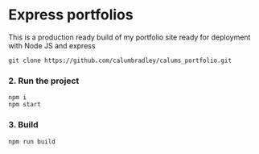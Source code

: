 # Express portfolios

This is a production ready build of my portfolio site ready for deployment with Node JS and express

```shell
git clone https://github.com/calumbradley/calums_portfolio.git
```

### 2. Run the project
```shell
npm i
npm start
```

### 3. Build
```shell
npm run build
```